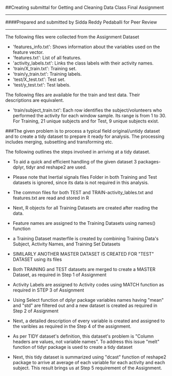 ##Creating submittal for Getting and Cleaning Data Class Final Assignment
_____________________________________________________________________________
####Prepared and submitted by Sidda Reddy Pedaballi for Peer Review
_____________________________________________________________________________
The following files were collected from the Assignment Dataset

- 'features_info.txt': Shows information about the variables used on the feature vector.
- 'features.txt': List of all features.
- 'activity_labels.txt': Links the class labels with their activity names.
- 'train/X_train.txt': Training set.
- 'train/y_train.txt': Training labels.
- 'test/X_test.txt': Test set.
- 'test/y_test.txt': Test labels.

The following files are available for the train and test data. Their descriptions are equivalent. 
- 'train/subject_train.txt': Each row identifies the subject/volunteers who performed the activity for each window sample. Its range is from 1 to 30. For Training, 21 unique subjects and for Test, 9 unique subjects exist.

###The given problem is to process a typical field original/untidy dataset and to create a tidy dataset to prepare it ready for analysis. The processing includes merging, subsetting and transforming etc.

The following outlines the steps involved in arriving at a tidy dataset.
- To aid a quick and efficient handling of the given dataset 3 packages-dplyr, tidyr and reshape2 are used.
- Please note that Inertial signals files Folder in both Training and Test datasets is ignored, since its data is not required in this analysis.
- The common files for both TEST and TRAIN-activity_lables.txt and features.txt are read and stored in R
- Next, R objects for all Training Datasets are created after reading the data.
- Feature names are assigned to the Training Datasets using names() function
- a Training Dataset masterfile is created by combining Training Data's Subject, Activity Names, and Training Set Datasets
- SIMILARLY ANOTHER MASTER DATASET IS CREATED FOR "TEST" DATASET using its files
- Both TRAINING and TEST datasets are merged to create a MASTER Dataset, as required in Step 1 of Assignment

- Activity Labels are assigned to Activity codes using MATCH function as required in STEP 3 of Assignment

- Using Select function of dplyr package variables names having "mean" and "std" are filtered out and a new dataset is created as required in Step 2 of Assignment

- Next, a detailed description of every variable is created and assigned to the varibles as required in the Step 4 of the assignment.

- As per TIDY dataset's definition, this dataset's problem is "Column headers are values, not variable names". To address this issue "melt" function of tidyr package is used to create a tidy dataset
- Next, this tidy dataset is summarized using "dcast" function of reshape2 package to arrive at average of each variable for each activity and each subject. This result brings us at Step 5 requirement of the Assignment.





